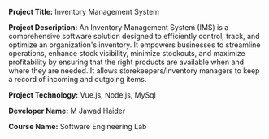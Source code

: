 **Project Title:** Inventory Management System

**Project Description:** An Inventory Management System (IMS) is a comprehensive software solution designed to efficiently control, track, and optimize an organization's inventory. It empowers businesses to streamline operations, enhance stock visibility, minimize stockouts, and maximize profitability by ensuring that the right products are available when and where they are needed. It allows storekeepers/inventory managers to keep a record of incoming and outgoing items.

**Project Technology:** Vue.js, Node.js, MySql

**Developer Name:** M Jawad Haider

**Course Name:** Software Engineering Lab
